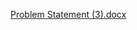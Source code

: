 [Problem Statement (3).docx](https://github.com/vincevise/yourName-Spring_MVCLabSolution/files/8291617/Problem.Statement.3.docx)
